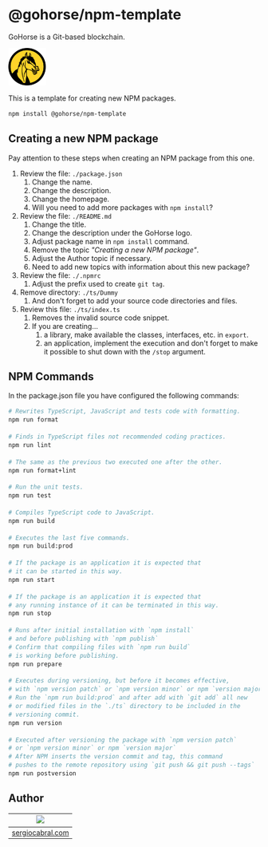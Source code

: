 # @gohorse/npm-template

GoHorse is a Git-based blockchain.

[<img src="https://github.com/sergiocabral/App.GoHorse/raw/main/gohorse.png" width="75px;"/>](https://gohorse.dev/)

This is a template for creating new NPM packages.

```bash
npm install @gohorse/npm-template
```

## Creating a new NPM package

Pay attention to these steps when creating an NPM package from this one.

1. Review the file: `./package.json`
   1. Change the name.
   2. Change the description.
   3. Change the homepage.
   4. Will you need to add more packages with `npm install`?
2. Review the file: `./README.md`
   1. Change the title.
   1. Change the description under the GoHorse logo.
   2. Adjust package name in `npm install` command.
   3. Remove the topic *"Creating a new NPM package"*.
   4. Adjust the Author topic if necessary.
   5. Need to add new topics with information about this new package?
3. Review the file: `./.npmrc`
   1. Adjust the prefix used to create `git tag`.
4. Remove directory: `./ts/Dummy`
   1. And don't forget to add your source code directories and files.
5. Review this file: `./ts/index.ts`
   1. Removes the invalid source code snippet.
   2. If you are creating...
      1. a library, make available the classes, interfaces, etc. in `export`.
      2. an application, implement the execution and don't forget to make it possible to shut down with the `/stop` argument.

## NPM Commands

In the package.json file you have configured the following commands:

```bash
# Rewrites TypeScript, JavaScript and tests code with formatting.
npm run format

# Finds in TypeScript files not recommended coding practices.
npm run lint

# The same as the previous two executed one after the other.
npm run format+lint

# Run the unit tests.
npm run test

# Compiles TypeScript code to JavaScript.
npm run build

# Executes the last five commands.
npm run build:prod

# If the package is an application it is expected that
# it can be started in this way.
npm run start

# If the package is an application it is expected that
# any running instance of it can be terminated in this way.
npm run stop

# Runs after initial installation with `npm install`
# and before publishing with `npm publish`
# Confirm that compiling files with `npm run build`
# is working before publishing.
npm run prepare

# Executes during versioning, but before it becomes effective,
# with `npm version patch` or `npm version minor` or npm `version major`.
# Run the `npm run build:prod` and after add with `git add` all new
# or modified files in the `./ts` directory to be included in the
# versioning commit.
npm run version

# Executed after versioning the package with `npm version patch`
# or `npm version minor` or npm `version major`
# After NPM inserts the version commit and tag, this command
# pushes to the remote repository using `git push && git push --tags`
npm run postversion

```

## Author

| [<img src="https://avatars.githubusercontent.com/u/665373?v=4" width="75px;"/>](https://github.com/sergiocabral) |
| :-: |
|[sergiocabral.com](https://sergiocabral.com)|
